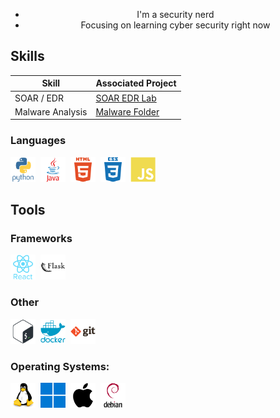   <div id="Bio" align="center">
    <ul>
      <li>I'm a security nerd</li>
      <li>Focusing on learning cyber security right now</li>
    </ul>
  </div>

## Skills


| Skill                                       		      | Associated Project         |
|-----------------------------------------------|----------------------------|
| SOAR / EDR                      | <a href="https://github.com/Lolth-207/soar_edr_automationlab ">SOAR EDR Lab</a>|
| Malware Analysis                | <a href="https://github.com/Lolth-207/malware_analysis ">Malware Folder</a>|

### Languages
<img src="https://github.com/devicons/devicon/blob/master/icons/python/python-original-wordmark.svg" title="Python" alt="Py" width="40" height="40"/>&nbsp;
<img src="https://github.com/devicons/devicon/blob/master/icons/java/java-original-wordmark.svg" title="Java" alt="Ja" width="40" height="40"/>&nbsp;
<img src="https://github.com/devicons/devicon/blob/master/icons/html5/html5-plain-wordmark.svg" title="Html5" alt="Ht" width="40" height="40"/>&nbsp;
<img src="https://github.com/devicons/devicon/blob/master/icons/css3/css3-plain-wordmark.svg" title="Css3" alt="Cs" width="40" height="40"/>&nbsp;
<img src="https://github.com/devicons/devicon/blob/master/icons/javascript/javascript-plain.svg" title="Javascript" alt="Js" width="40" height="40"/>&nbsp;

## Tools

### Frameworks
<img src="https://github.com/devicons/devicon/blob/master/icons/react/react-original-wordmark.svg" title="React" alt="React" width="40" height="40"/>&nbsp;
<img src="https://github.com/devicons/devicon/blob/master/icons/flask/flask-original-wordmark.svg" title="Flask" alt="Fl" width="40" height="40"/>&nbsp;

### Other
<img src="https://github.com/devicons/devicon/blob/master/icons/bash/bash-original.svg" title="Bash" alt="Ba" width="40" height="40"/>&nbsp;
<img src="https://github.com/devicons/devicon/blob/master/icons/docker/docker-plain-wordmark.svg" title="Docker" alt="Do" width="40" height="40"/>&nbsp;
<img src="https://github.com/devicons/devicon/blob/master/icons/git/git-original-wordmark.svg" title="Git" alt="Gi" width="40" height="40"/>&nbsp;

### Operating Systems:
<img src="https://github.com/devicons/devicon/blob/master/icons/linux/linux-original.svg" title="Linux" alt="Li" width="40" height="40"/>&nbsp;
<img src="https://github.com/devicons/devicon/blob/master/icons/windows11/windows11-original.svg" title="Windows11" alt="Wi" width="40" height="40"/>&nbsp;
<img src="https://github.com/devicons/devicon/blob/master/icons/apple/apple-original.svg" title="Apple" alt="Ub" width="40" height="40"/>&nbsp;
<img src="https://github.com/devicons/devicon/blob/master/icons/debian/debian-original-wordmark.svg" title="Debian" alt="Ub" width="40" height="40"/>&nbsp;

